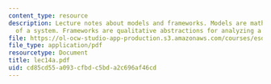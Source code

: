 ```yaml
---
content_type: resource
description: Lecture notes about models and frameworks. Models are mathematical abstractions
  of a system. Frameworks are qualitative abstractions for analyzing a system.
file: https://ol-ocw-studio-app-production.s3.amazonaws.com/courses/esd-04j-frameworks-and-models-in-engineering-systems-engineering-system-design-spring-2007/cd85cd55a093cfbdc5bda2c696af46cd_lec14a.pdf
file_type: application/pdf
resourcetype: Document
title: lec14a.pdf
uid: cd85cd55-a093-cfbd-c5bd-a2c696af46cd
---
```

